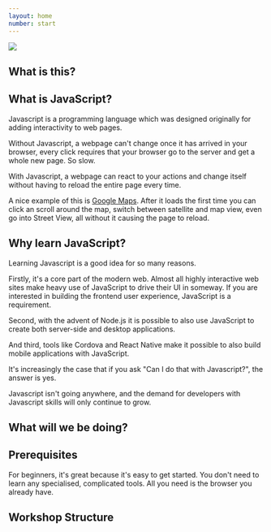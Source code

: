 ```yaml
---
layout: home
number: start
---
```


<img src="assets/logo.png">

## What is this?



## What is JavaScript?

Javascript is a programming language which was designed originally for adding interactivity to web pages.  

Without Javascript, a webpage can't change once it has arrived in your browser, every click requires that your browser go to the server and get a whole new page. So slow.

With Javascript, a webpage can react to your actions and change itself without having to reload the entire page every time.  

A nice example of this is [Google Maps](https://www.google.com.au/maps).  After it loads the first time you can click an scroll around the map,  switch between satellite and map view, even go into Street View, all without it causing the page to reload.  

## Why learn JavaScript?

Learning Javascript is a good idea for so many reasons.

Firstly, it's a core part of the modern web.  Almost all highly interactive web sites make heavy use of JavaScript to drive their UI in someway.  If you are interested in building the frontend user experience, JavaScript is a requirement.

Second, with the advent of Node.js it is possible to also use JavaScript to create both server-side and desktop applications.

And third, tools like Cordova and React Native make it possible to also build mobile applications with JavaScript.

It's increasingly the case that if you ask "Can I do that with Javascript?", the answer is yes.

Javascript isn't going anywhere, and the demand for developers with Javascript skills will only continue to grow. 

<!-- And for those who already work in other languages,  Javascript has some advanced features that are relatively rare in other languages.  Learning to program with these can really change your perspective.  These include first-class functions, prototype-base inheritence, and closures.  While we won't be covering these you will still need to cover the basics first. -->


<!-- [Node.js](https://nodejs.org/en/) is an open source and cross-platform JavaScript runtime that breaks Javascript out of the confines of the browser and lets you write and run Javascript applications on the server and on your desktop. 

In addition to server-side applications Node.js has also enabled a new generation of development tools for Javascript such as [WebPack](https://webpack.js.org/) and [Babel](https://babeljs.io/), desktop platforms like [Electron](https://electronjs.org/) and [NW.js](https://nwjs.io/), as well as a thriving [NPM](https://www.npmjs.com/) ecosystem of 3rd-party open source packages for every task your could imagine.

And it's non-blocking event-driven I/O model makes it fast.  Really fast.

[Express](http://expressjs.com/) is one of the most widely-used Node.js web frameworks. Express helps you to create web applications easily by providing many conveniences on top of the fantastic foundataion provided by Node.js

So now you can write your backend services in Javascript, your website frontend  in Javascript, desktop tools, and automation as well.

The future is obviously written in Javascript, so the better question is: Why not Node.js? -->

## What will we be doing?


## Prerequisites

For beginners, it's great because it's easy to get started.  You don't need to learn any specialised, complicated tools.  All you need is the browser you already have.  

<!-- We have tried our best to make the workshop beginner friendly.

Previous experience with Javascript, Express.js, or Node.js is useful but **not necessary** for this workshop. 

You won't be writing any front-end code in this workshop, so some experience with HTML, CSS & front-end Javascript would be helpful but would be useful.

There will be lightning talks help during the day to elaborate on several technical topics to make you more familiar to the concepts. -->

## Workshop Structure

<!-- This workshop is divided into a number of steps. At the end of each step, you will 
find a link to continue onto the next step.  

After the final step we have some bonus challenge steps to test you.

Then we have some links to resources to  continue your studies.

You will see code snippets throughout the walkthrough. Try to resist the urge to copy and 
paste - you will learn much more if you get into the habit of typing things out.

Throughout each step, we have **bolded** any jargon that you may or may not be familiar 
with. These terms are explained in the Keywords section at the bottom 
of each page. You'll also find a link to our cheatsheets and other references in the Useful Links section at the bottom. -->

